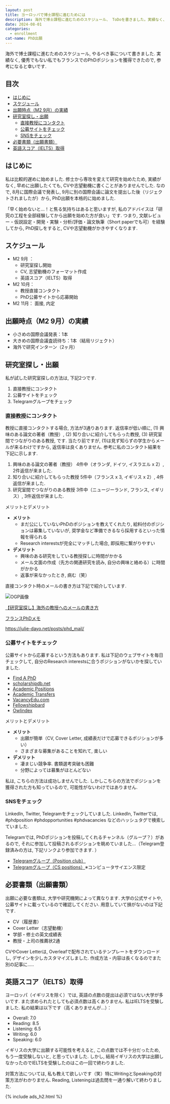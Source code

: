 ```yaml
---
layout: post
title: ヨーロッパで博士課程に進むためには
description: 海外で博士課程に進むためのスケジュール、 ToDoを書きました。実績なく、優秀でもない私でもフランスでのPhDポジションを獲得できました。
date: 2024-08-01
categories: 
  - enrollment
cat-name: PhD出願
---
```


海外で博士課程に進むためのスケジュール, やるべき事について書きました. 実績なく, 優秀でもない私でもフランスでのPhDポジションを獲得できたので, 参考になると幸いです.


## 目次
- [はじめに](#はじめに)
- [スケジュール](#スケジュール)
- [出願時点（M2 9月）の実績](#出願時点m2-9月の実績)
- [研究室探し・出願](#研究室探し出願)
  - [直接教授にコンタクト](#直接教授にコンタクト)
  - [公募サイトをチェック](#公募サイトをチェック)
  - [SNSをチェック](#snsをチェック)
- [必要書類（出願書類）](#必要書類出願書類)
- [英語スコア（IELTS）取得](#英語スコアielts取得)



## はじめに
私は比較的遅めに始めました. 修士から専攻を変えて研究を始めたため, 実績がなく, 早めに出願したくても, CVや志望動機に書くことがありませんでした. 
なので, 8月に国際会議で発表し, 9月に別の国際会議に論文を提出した後（リジェクトされましたが）から, PhD出願を本格的に始めました. <br>

「早く始めないと...！と焦る気持ちはあると思いますが, 私のアドバイスは「研究の工程を全部経験してから出願を始めた方が良い」です. つまり, 文献レビュー・仮説設定・開発・実験・分析/評価・論文執筆（Short paperでも可）を経験してから, PhD探しをすると, CVや志望動機がかきやすくなります. 

## スケジュール
* M2 9月 ：
  *  研究室探し開始
  * CV, 志望動機のフォーマット作成
  * 英語スコア（IELTS）取得
* M2 10月： 
  * 教授直接コンタクト
  * PhD公募サイトから応募開始
* M2 11月： 面接, 内定

## 出願時点（M2 9月）の実績
* 小さめの国際会議発表：1本
* 大きめの国際会議査読待ち：1本（結局リジェクト）
* 海外で研究インターン（2ヶ月）

## 研究室探し・出願
私が試した研究室探しの方法は, 下記2つです. 
1. 直接教授にコンタクト
2. 公募サイトをチェック
3. Telegramグループをチェック

### 直接教授にコンタクト
教授に直接コンタクトする場合, 方法が3通りあります. 
返信率が低い順に, (1) 興味のある論文の著者（教授）, (2) 知り合いに紹介してもらった教授, (3) 研究室間でつながりのある教授, です. 
当たり前ですが, (1)は見ず知らずの学生からメールが来るわけですから, 返信率は良くありません. 参考に私のコンタクト結果を下記に示します. 

1. 興味のある論文の著者（教授）
  4件中（オランダ, ドイツ, イスラエル x 2）, 2件返信が来ました. 
2. 知り合いに紹介してもらった教授
  5件中（フランス x 3, イギリス x 2）, 4件返信が来ました. 
3. 研究室間でつながりのある教授
  3件中（ニュージーランド, フランス, イギリス）, 3件返信が来ました. 


<div class="box_cus">
<div class="cus_title">
  <span>メリットとデメリット</span>
</div>
  <div class="cus_inner">
   <ul>
   <li><strong>メリット</strong>
    <ul>
    <li>まだ公にしていないPhDのポジションを教えてくれたり, 給料付のポジションは募集していないが, 奨学金など準備できるなら採用するといった情報を得られる</li>
    <li>Research interestsが完全にマッチした場合, 即採用に繋がりやすい</li></ul>
  </li>
  <li><strong>デメリット</strong>
    <ul>
    <li>興味のある研究をしている教授探しに時間がかかる</li>
    <li>メール文面の作成（先方の関連研究を読み, 自分の興味と絡める）に時間がかかる</li>
    <li>返事が来なかったとき, 病む（笑）</li>
    </ul>
  </li>
  </ul>
  </div> 
</div>

直接コンタクト時のメールの書き方は下記で紹介しています.
<div class="link-card">
<div class="link-img">
<img src="https://julie-dayo.net/assets/images/pattern.png"  alt="OGP画像" data-no-lightbox></div>
<div class="link-text">
<a href="/posts/phd_mail/" target="blank">
<p class="link-title">【研究室探し】海外の教授へのメールの書き方</p>
<p class="link-site">フランスPhDメモ</p>
<p class="link-url">https://julie-dayo.net/posts/phd_mail/</p>
</a>
</div>
</div>

### 公募サイトをチェック
公募サイトから応募するという方法もあります. 私は下記のウェブサイトを毎日チェックして, 自分のResearch interestsに合うポジションがないかを探していました. 
* <a href="https://www.findaphd.com/phds/">Find A PhD</a>
* <a href="https://scholarshipdb.net/virtual-reality-scholarships/Program-PhD">scholarshipdb.net</a>
* <a href="https://academicpositions.com/jobs/position/phd?sort=closing&page=23">Academic Positions</a>
* <a href="https://www.academictransfer.com/en/">Academic Transfers</a>
* <a href="https://vacancyedu.com/fully-funded-phd-positions/">VacancyEdu.com</a>
* <a href="https://fellowshipbard.com/phd-positions/">Fellowshipbard</a>
* <a href="https://www.owlindex.com/">Owlindex</a>

<div class="box_cus">
<div class="cus_title">
  <span>メリットとデメリット</span>
</div>
  <div class="cus_inner">
   <ul>
   <li><strong>メリット</strong>
    <ul>
    <li>出願が簡単（CV, Cover Letter, 成績表だけで応募できるポジションが多い）</li>
    <li>さまざまな募集があることを知れて, 楽しい</li></ul>
  </li>
  <li><strong>デメリット</strong>
    <ul>
    <li>凄まじい競争率. 書類選考突破も困難</li>
    <li>分野によっては募集がほとんどない</li>
    </ul>
  </li>
  </ul>
  </div> 
</div>

私は, こちらの方法は成功しませんでした. しかしこちらの方法でポジションを獲得された方も知っているので, 可能性がないわけではありません. 

### SNSをチェック
LinkedIn, Twitter, Telegramをチェックしていました. 
LinkedIn, Twitterでは, #phdposition #phdopportunities #phdvacancies などのハッシュタグで検索していました. 

Telegramでは, PhDポジションを投稿してくれるチャンネル（グループ？）があるので, それに参加して投稿されるポジションを眺めていました...（Telegram登録済みの方は, 下記リンクより参加できます. ）
* <a href="https://telegram.me/s/positionclub">Telegramグループ（Position club）</a>
* <a href="https://t.me/s/cspositions?q=%23phd">Telegramグループ（CS positions）</a>※コンピュータサイエンス限定

## 必要書類（出願書類）
出願に必要な書類は, 大学や研究機関によって異なります. 大学の公式サイトや, 公募サイトに載っているので確認してください. 
用意していて損がないのは下記です. 
* CV（履歴書）
* Cover Letter（志望動機）
* 学部・修士の英文成績表
* 教授・上司の推薦状2通

CVやCover Letterは, Overleafで配布されているテンプレートをダウンロードし, デザインを少しカスタマイズしました. 
作成方法・内容は長くなるのでまた別の記事に..... 


## 英語スコア（IELTS）取得
ヨーロッパ（イギリスを除く）では, 英語の点数の提出は必須ではない大学が多いです. また求められたとしても必須点数は高くありません. 私はIELTSを受験しました. 私の結果は以下です（高くありませんが...）：

-  Overall: 7.0
- Reading: 8.5
- Listening: 6.5
- Writing: 6.0
- Speaking: 6.0

イギリスの大学に出願する可能性を考えると, この点数では不十分だったため, もう一度受験しないと, と思っていました. しかし, 結局イギリスの大学は出願しなかったのでIELTSを受験したのはこの一回で終わりました. 

対策方法については, 私も教えて欲しいです（笑）特にWritingとSpeakingの対策方法がわかりません. 
Reading, Listeningは過去問を一通り解いて終わりました. 


{% include ads_h2.html %}